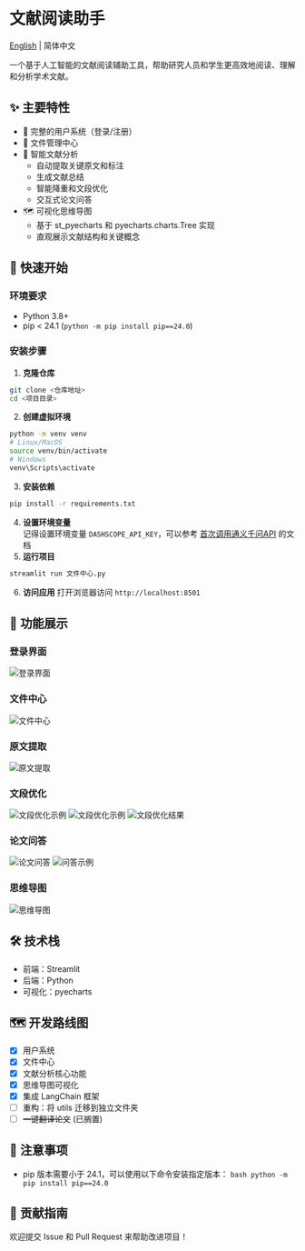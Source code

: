 # 文献阅读助手
[English](README_EN.md) | 简体中文

一个基于人工智能的文献阅读辅助工具，帮助研究人员和学生更高效地阅读、理解和分析学术文献。

## ✨ 主要特性

- 🔐 完整的用户系统（登录/注册）
- 📁 文件管理中心
- 📑 智能文献分析
  - 自动提取关键原文和标注
  - 生成文献总结
  - 智能降重和文段优化
  - 交互式论文问答
- 🗺️ 可视化思维导图
  - 基于 st_pyecharts 和 pyecharts.charts.Tree 实现
  - 直观展示文献结构和关键概念

## 🚀 快速开始

### 环境要求
- Python 3.8+
- pip < 24.1 (`python -m pip install pip==24.0`)

### 安装步骤

1. **克隆仓库**      
```bash
git clone <仓库地址>
cd <项目目录>   
```

2. **创建虚拟环境**      
```bash
python -m venv venv
# Linux/MacOS
source venv/bin/activate
# Windows
venv\Scripts\activate   
```

3. **安装依赖**      
```bash
pip install -r requirements.txt   
```
4. **设置环境变量**      
记得设置环境变量 `DASHSCOPE_API_KEY`，可以参考 [首次调用通义千问API](https://help.aliyun.com/zh/model-studio/getting-started/first-api-call-to-qwen) 的文档
5. **运行项目**      
```bash
streamlit run 文件中心.py   
```

6. **访问应用**
打开浏览器访问 `http://localhost:8501`

## 📸 功能展示

### 登录界面
![登录界面](images/登录.png)

### 文件中心
![文件中心](images/%E6%96%87%E4%BB%B6%E4%B8%AD%E5%BF%83.png)

### 原文提取
![原文提取](images/%E5%8E%9F%E6%96%87%E6%8F%90%E5%8F%96.png)

### 文段优化
![文段优化示例](images/文段优化1.png)
![文段优化示例](images/文段优化3.png)
![文段优化结果](images/文段优化4.png)

### 论文问答
![论文问答](images/论文问答.png)
![问答示例](images/论文问答2.png)

### 思维导图
![思维导图](images/思维导图.png)

## 🛠️ 技术栈

- 前端：Streamlit
- 后端：Python
- 可视化：pyecharts

## 🗺️ 开发路线图

- [x] 用户系统
- [x] 文件中心
- [x] 文献分析核心功能
- [x] 思维导图可视化
- [x] 集成 LangChain 框架
- [ ] 重构：将 utils 迁移到独立文件夹
- [ ] ~~一键翻译论文~~ (已搁置)

## 📝 注意事项

- pip 版本需要小于 24.1，可以使用以下命令安装指定版本：  ```bash
  python -m pip install pip==24.0  ```

## 🤝 贡献指南

欢迎提交 Issue 和 Pull Request 来帮助改进项目！


